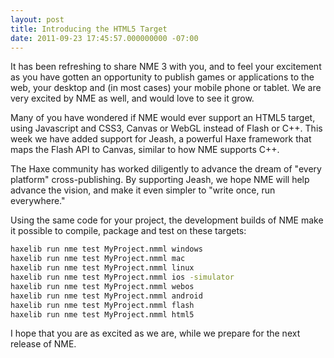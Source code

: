 ```yaml
---
layout: post
title: Introducing the HTML5 Target
date: 2011-09-23 17:45:57.000000000 -07:00
---
```

It has been refreshing to share NME 3 with you, and to feel your excitement as you have gotten an opportunity to publish games or applications to the web, your desktop and (in most cases) your mobile phone or tablet. We are very excited by NME as well, and would love to see it grow.

Many of you have wondered if NME would ever support an HTML5 target, using Javascript and CSS3, Canvas or WebGL instead of Flash or C++. This week we have added support for Jeash, a powerful Haxe framework that maps the Flash API to Canvas, similar to how NME supports C++.

The Haxe community has worked diligently to advance the dream of "every platform" cross-publishing. By supporting Jeash, we hope NME will help advance the vision, and make it even simpler to "write once, run everywhere."

Using the same code for your project, the development builds of NME make it possible to compile, package and test on these targets:

```bash
haxelib run nme test MyProject.nmml windows
haxelib run nme test MyProject.nmml mac
haxelib run nme test MyProject.nmml linux
haxelib run nme test MyProject.nmml ios -simulator
haxelib run nme test MyProject.nmml webos
haxelib run nme test MyProject.nmml android
haxelib run nme test MyProject.nmml flash
haxelib run nme test MyProject.nmml html5
```

I hope that you are as excited as we are, while we prepare for the next release of NME.
